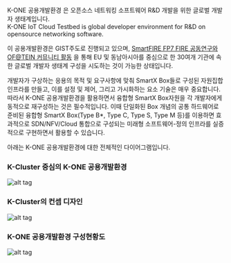 K-ONE 공용개발환경 은 오픈소스 네트워킹 소프트웨어 R&D 개발을 위한 글로벌 개발자 생태계입니다.<br>
K-ONE IoT Cloud Testbed is global developer environment for R&D on opensource networking software.

이 공용개발환경은 GIST주도로 진행되고 있으며, [SmartFIRE FP7 FIRE 공동연구와 OF@TEIN 커뮤니티 활동](http://opennetworking.kr/projects/k-one-playground/wiki/SmartFIRE_FP7_FIRE_&_OF@TEIN) 을 통해 EU 및 동남아시아를 중심으로 한 30여개 기관에 속한 글로벌 개발자 생태계 구성을 시도하는 것이 가능한 상태입니다.

개발자가 구상하는 응용의 목적 및 요구사항에 맞춰 SmartX Box들로 구성된 자원집합 인프라를 만들고, 이를 설정 및 제어, 그리고 가시화하는 요소 기술은 매우 중요합니다. 따라서 K-ONE 공용개발환경을 활용하면서 융합형 SmartX Box자원을 각 개발자에게 동적으로 재구성하는 것은 필수적입니다. 이때 단일화된 Box 개념의 공통 하드웨어로 준비된 융합형 SmartX Box(Type B*, Type C, Type S, Type M 등)를 이용하면 효과적으로 SDN/NFV/Cloud 통합으로 구성되는 미래형 소프트웨어-정의 인프라를 실증적으로 구현하면서 활용할 수 있습니다.

아래는 K-ONE 공용개발환경에 대한 전체적인 다이어그램입니다.

### K-Cluster 중심의 K-ONE 공용개발환경
![alt tag](https://github.com/K-OpenNet/K-ONE/blob/master/images/K-Cluster-centric_K-ONE_Playground.png)

### K-Cluster의 컨셉 디자인
![alt tag](https://github.com/K-OpenNet/K-ONE/blob/master/images/K-Cluster_Concept_Design-v0.3.png)

### K-ONE 공용개발환경 구성현황도
![alt tag](https://github.com/K-OpenNet/K-ONE/blob/master/images/%5B170104%5DK-ONE_Playground_Current_Configuration.png)
